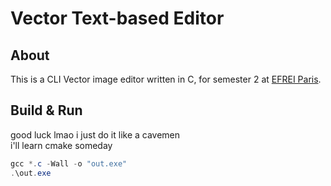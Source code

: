 # Vector Text-based Editor
## About
This is a CLI Vector image editor written in C, for semester 2 at [EFREI Paris](https://eng.efrei.fr/).

## Build & Run
good luck lmao i just do it like a cavemen\
i'll learn cmake someday
```powershell
gcc *.c -Wall -o "out.exe"
.\out.exe
```

